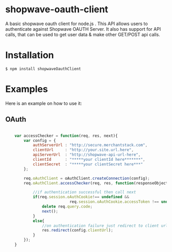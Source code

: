 shopwave-oauth-client
=====================

A basic shopwave oauth client for node.js . This API allows users to authenticate against Shopwave OAUTH Server. It also has support for API calls, that can be used to get user data & make other GET/POST api calls.

Installation
=====================

```
$ npm install shopwaveOauthClient
```

Examples
==========

Here is an example on how to use it:

## OAuth

```javascript

    var accessChecker = function(req, res, next){
        var config = {
            authServerUrl : "http://secure.merchantstack.com",
            clientUrl     : "http://your.site.url.here",
            apiServerUrl  : "http://shopwave-api-url-here",
            clientId      : "*****your clientId here*******",
            clientSecret  : "*****your clientSecret here***"
        };

        req.oAuthClient = oAuthClient.createConnection(config);
        req.oAuthClient.accessChecker(req, res, function(responseObject){

            //if authentication successful then call next
            if(req.session.oAuthCookie!== undefined &&
                            req.session.oAuthCookie.accessToken !== undefined){
                delete req.query.code;
                next();
            }
            else{
                //on authentication failure just redirect to client url.
                res.redirect(config.clientUrl);
            }
        });
    }
```